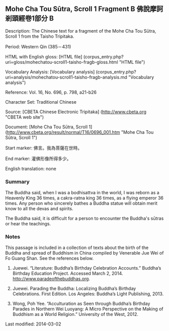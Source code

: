 ## Mohe Cha Tou Sūtra, Scroll 1 Fragment B 佛說摩訶剎頭經卷1部分 B 

Description: The Chinese text for a fragment of the Mohe Cha Tou Sūtra, Scroll 1 from the Taisho Tripitaka. 

Period: Western Qin (385－431)

HTML with English gloss: [HTML file] (corpus_entry.php?uri=gloss/mohechatou-scroll1-taisho-fragb-gloss.html "HTML file")

Vocabulary Analysis: [Vocabulary analysis] (corpus_entry.php?uri=analysis/mohechatou-scroll1-taisho-fragb-analysis.md "Vocabulary analysis")

Reference: Vol. 16, No. 696, p. 798, a21-b26

Character Set: Traditional Chinese

Source: [CBETA Chinese Electronic Tripitaka] (http://www.cbeta.org "CBETA web site")

Document: [Mohe Cha Tou Sūtra, Scroll 1] (http://www.cbeta.org/result/normal/T16/0696_001.htm "Mohe Cha Tou Sūtra, Scroll 1")

Start marker: 佛言。我為菩薩在世時。

End marker: 灌佛形像所得多少。

English translation: none

### Summary
The Buddha said, when I was a bodhisattva in the world, I was reborn as a Heavenly King 36 times, a cakra-ratna king 36 times, as a flying emperor 36 times. Any person who sincerely bathes a Buddha statue will obtain merit know to all the devas and spirits.

The Buddha said, it is difficult for a person to encounter the Buddha's sūtras or hear the teachings.

### Notes
This passage is included in a collection of texts about the birth of the Buddha and spread of Buddhism in China compiled by Venerable Jue Wei of Fo Guang Shan. See the references below.

1. Juewei. “Literature: Buddha’s Birthday Celebration Accounts.” Buddha’s Birthday Education Project. Accessed March 2, 2014. <a href="http://www.paradeofthebuddhas.org">http://www.paradeofthebuddhas.org</a>.

2. Juewei. Parading the Buddha: Localizing Buddha’s Birthday Celebrations. First Edition. Los Angeles: Buddha’s Light Publishing, 2013.

3. Wong, Poh Yee. “Acculturation as Seen through Buddha’s Birthday Parades in Northern Wei Luoyang: A Micro Perspective on the Making of Buddhism as a World Religion.” University of the West, 2012.

Last modified: 2014-03-02

